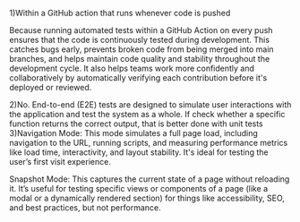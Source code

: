1)Within a GitHub action that runs whenever code is pushed


Because running automated tests within a GitHub Action on every push ensures that the code is continuously tested during development. This catches bugs early, prevents broken code from being merged into main branches, and helps maintain code quality and stability throughout the development cycle. It also helps teams work more confidently and collaboratively by automatically verifying each contribution before it's deployed or reviewed.

2)No. End-to-end (E2E) tests are designed to simulate user interactions with the application and test the system as a whole. If check whether a specific function returns the correct output, that is better done with unit tests
3)Navigation Mode: This mode simulates a full page load, including navigation to the URL, running scripts, and measuring performance metrics like load time, interactivity, and layout stability. It's ideal for testing the user’s first visit experience.

Snapshot Mode: This captures the current state of a page without reloading it. It’s useful for testing
specific views or components of a page (like a modal or a dynamically rendered section) for things like accessibility, SEO, and best practices, but not performance.
